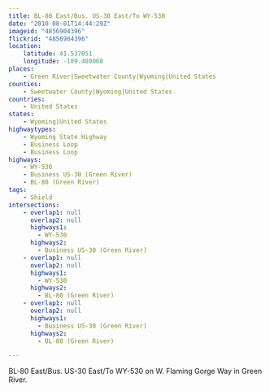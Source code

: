 ```yaml
---
title: BL-80 East/Bus. US-30 East/To WY-530
date: "2010-08-01T14:44:29Z"
imageid: "4856904396"
flickrid: "4856904396"
location:
    latitude: 41.537051
    longitude: -109.480068
places:
    - Green River|Sweetwater County|Wyoming|United States
counties:
    - Sweetwater County|Wyoming|United States
countries:
    - United States
states:
    - Wyoming|United States
highwaytypes:
    - Wyoming State Highway
    - Business Loop
    - Business Loop
highways:
    - WY-530
    - Business US-30 (Green River)
    - BL-80 (Green River)
tags:
    - Shield
intersections:
    - overlap1: null
      overlap2: null
      highways1:
        - WY-530
      highways2:
        - Business US-30 (Green River)
    - overlap1: null
      overlap2: null
      highways1:
        - WY-530
      highways2:
        - BL-80 (Green River)
    - overlap1: null
      overlap2: null
      highways1:
        - Business US-30 (Green River)
      highways2:
        - BL-80 (Green River)

---
```

BL-80 East/Bus. US-30 East/To WY-530 on W. Flaming Gorge Way in Green River.